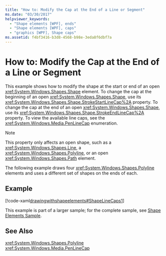 ```yaml
---
title: "How to: Modify the Cap at the End of a Line or Segment"
ms.date: "03/30/2017"
helpviewer_keywords: 
  - "Shape elements [WPF], ends"
  - "Shape elements [WPF], caps"
  - "graphics [WPF], Shape caps"
ms.assetid: f4bf3416-b3d8-4568-b98e-3eda8f6dbf7a
---
```

# How to: Modify the Cap at the End of a Line or Segment
This example shows how to modify the shape at the start or end of an open <xref:System.Windows.Shapes.Shape> element. To change the cap at the beginning of an open <xref:System.Windows.Shapes.Shape>, use its <xref:System.Windows.Shapes.Shape.StrokeStartLineCap%2A> property. To change the cap at the end of an open <xref:System.Windows.Shapes.Shape>, use its <xref:System.Windows.Shapes.Shape.StrokeEndLineCap%2A> property. To view the available line caps, see the <xref:System.Windows.Media.PenLineCap> enumeration.  
  
> [!NOTE]
>  This property only affects an open shape, such as a <xref:System.Windows.Shapes.Line>, a <xref:System.Windows.Shapes.Polyline>, or an open <xref:System.Windows.Shapes.Path> element.  
  
 The following example draws four <xref:System.Windows.Shapes.Polyline> elements and uses a different set of shapes on the ends of each.  
  
## Example  
 [!code-xaml[drawingwithshapeelements#ShapeLineCaps1](../../../../samples/snippets/csharp/VS_Snippets_Wpf/DrawingWithShapeElements/CS/linecapsandjoinsexample.xaml#shapelinecaps1)]  
  
 This example is part of a larger sample; for the complete sample, see [Shape Elements Sample](https://go.microsoft.com/fwlink/?LinkID=160037).  
  
## See Also  
 <xref:System.Windows.Shapes.Polyline>  
 <xref:System.Windows.Media.PenLineCap>
